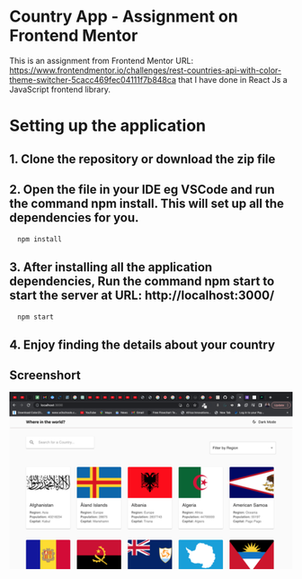 # Country App - Assignment on Frontend Mentor

This is an assignment from Frontend Mentor URL: https://www.frontendmentor.io/challenges/rest-countries-api-with-color-theme-switcher-5cacc469fec04111f7b848ca
that I have done in React Js a JavaScript frontend library.

# Setting up the application

## 1. Clone the repository or download the zip file

## 2. Open the file in your IDE eg VSCode and run the command npm install. This will set up all the dependencies for you.

      npm install

## 3. After installing all the application dependencies, Run the command npm start to start the server at URL: http://localhost:3000/

      npm start

## 4. Enjoy finding the details about your country 

## Screenshort

![Screen Shot](./public/countryappscreen.png)
